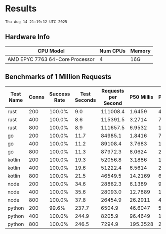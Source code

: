 # Results
`Thu Aug 14 21:19:12 UTC 2025`
## Hardware Info
| CPU Model | Num CPUs | Memory |
| --------- | -------- | ------ |
| AMD EPYC 7763 64-Core Processor | 4 | 16G |

## Benchmarks of 1 Million Requests
| Test Name | Conns | Success Rate | Test Seconds | Requests per Second | P50 Millis | P99 Millis | P99.9 Millis | API Memory MB | API CPU Time | API Threads |
| --------- | ----- | ------------ | ------------ | ------------------- | ---------- | ---------- | ------------ | ------------- | ------------ | ----------- |
| rust | 200 | 100.0% | 9.0 | 111008.4 | 1.6459 | 4.6725 | 6.2738 | 8.4 | 00:00:17 | 5 |
| rust | 400 | 100.0% | 8.6 | 115391.5 | 3.2714 | 7.7015 | 10.3102 | 13.1 | 00:00:17 | 5 |
| rust | 800 | 100.0% | 8.9 | 111657.5 | 6.9532 | 12.5030 | 17.7642 | 22.5 | 00:00:17 | 5 |
| go | 200 | 100.0% | 11.7 | 84985.1 | 1.8416 | 7.5471 | 10.4588 | 17.3 | 00:00:27 | 11 |
| go | 400 | 100.0% | 11.2 | 89108.4 | 3.7683 | 13.5493 | 18.2231 | 24.7 | 00:00:26 | 11 |
| go | 800 | 100.0% | 11.3 | 87972.3 | 8.0624 | 25.3084 | 37.1242 | 37.6 | 00:00:27 | 10 |
| kotlin | 200 | 100.0% | 19.3 | 52056.8 | 3.1886 | 13.7718 | 34.6064 | 340.6 | 00:00:59 | 155 |
| kotlin | 400 | 100.0% | 19.6 | 51222.4 | 6.5614 | 28.2451 | 65.2064 | 399.8 | 00:00:59 | 155 |
| kotlin | 800 | 100.0% | 21.5 | 46549.5 | 14.2169 | 65.5061 | 156.3428 | 417.1 | 00:01:06 | 155 |
| node | 200 | 100.0% | 34.6 | 28862.3 | 6.1389 | 9.2885 | 10.5082 | 112.6 | 00:00:35 | 7 |
| node | 400 | 100.0% | 35.6 | 28093.0 | 12.7889 | 19.4098 | 22.7322 | 145.1 | 00:00:36 | 7 |
| node | 800 | 100.0% | 37.8 | 26454.9 | 26.2911 | 40.9917 | 45.8698 | 152.9 | 00:00:38 | 7 |
| python | 200 | 99.6% | 237.7 | 6504.9 | 46.6047 | 54.2593 | 55.8664 | 32.6 | 00:03:57 | 1 |
| python | 400 | 100.0% | 244.9 | 8205.9 | 96.4649 | 110.9752 | 117.8367 | 35.2 | 00:04:04 | 1 |
| python | 800 | 100.0% | 246.5 | 7294.9 | 195.3528 | 219.6500 | 230.4647 | 40.9 | 00:04:06 | 1 |

